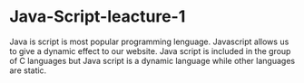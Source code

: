 # Java-Script-leacture-1
Java is script is most popular programming lenguage.
Javascript allows us to give a dynamic effect to our website.
Java script is included in the group of C languages but Java script is a dynamic language while other languages ​​are static.
